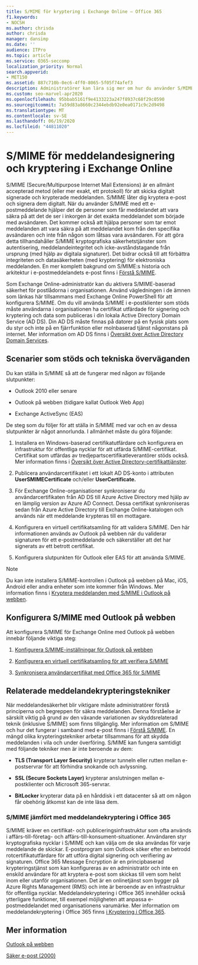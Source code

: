```yaml
---
title: S/MIME för kryptering i Exchange Online – Office 365
f1.keywords:
- NOCSH
ms.author: chrisda
author: chrisda
manager: dansimp
ms.date: ''
audience: ITPro
ms.topic: article
ms.service: O365-seccomp
localization_priority: Normal
search.appverid:
- MET150
ms.assetid: 887c710b-0ec6-4ff0-8065-5f05f74afef3
description: Administratörer kan lära sig mer om hur du använder S/MIME (Secure/Multipurpose Internet Mail Extensions) i Exchange Online för att kryptera e-postmeddelanden och signera dem digitalt.
ms.custom: seo-marvel-apr2020
ms.openlocfilehash: 95bbab5161f9e4133223a247f8937c68f29c0590
ms.sourcegitcommit: 7a59d83a8660c2344ebdb92e0ea0171c9c2d9498
ms.translationtype: MT
ms.contentlocale: sv-SE
ms.lasthandoff: 06/19/2020
ms.locfileid: "44811020"
---
```

# <a name="smime-for-message-signing-and-encryption-in-exchange-online"></a>S/MIME för meddelandesignering och kryptering i Exchange Online

S/MIME (Secure/Multipurpose Internet Mail Extensions) är en allmänt accepterad metod (eller mer exakt, ett protokoll) för att skicka digitalt signerade och krypterade meddelanden. S/MIME låter dig kryptera e-post och signera dem digitalt. När du använder S/MIME med ett e-postmeddelande hjälper det de personer som får meddelandet att vara säkra på att det de ser i inkorgen är det exakta meddelandet som började med avsändaren. Det kommer också att hjälpa personer som tar emot meddelanden att vara säkra på att meddelandet kom från den specifika avsändaren och inte från någon som låtsas vara avsändaren. För att göra detta tillhandahåller S/MIME kryptografiska säkerhetstjänster som autentisering, meddelandeintegritet och icke-avståndstagande från ursprung (med hjälp av digitala signaturer). Det bidrar också till att förbättra integriteten och datasäkerheten (med kryptering) för elektroniska meddelanden. En mer komplett bakgrund om S/MIME:s historia och arkitektur i e-postmeddelandets e-post finns i [Förstå S/MIME](https://docs.microsoft.com/previous-versions/tn-archive/aa995740(v=exchg.65)).

Som Exchange Online-administratör kan du aktivera S/MIME-baserad säkerhet för postlådorna i organisationen. Använd vägledningen i de ämnen som länkas här tillsammans med Exchange Online PowerShell för att konfigurera S/MIME. Om du vill använda S/MIME i e-postklienter som stöds måste användarna i organisationen ha certifikat utfärdade för signering och kryptering och data som publiceras i din lokala Active Directory Domain Service (AD DS). Din AD DS måste finnas på datorer på en fysisk plats som du styr och inte på en fjärrfunktion eller molnbaserad tjänst någonstans på internet. Mer information om AD DS finns i [Översikt över Active Directory Domain Services](https://docs.microsoft.com/windows-server/identity/ad-ds/get-started/virtual-dc/active-directory-domain-services-overview).

## <a name="supported-scenarios-and-technical-considerations"></a>Scenarier som stöds och tekniska överväganden

Du kan ställa in S/MIME så att de fungerar med någon av följande slutpunkter:

- Outlook 2010 eller senare

- Outlook på webben (tidigare kallat Outlook Web App)

- Exchange ActiveSync (EAS)

De steg som du följer för att ställa in S/MIME med var och en av dessa slutpunkter är något annorlunda. I allmänhet måste du göra följande:

1. Installera en Windows-baserad certifikatutfärdare och konfigurera en infrastruktur för offentliga nycklar för att utfärda S/MIME-certifikat. Certifikat som utfärdas av tredjepartscertifikatleverantörer stöds också. Mer information finns i [Översikt över Active Directory-certifikattjänster](https://docs.microsoft.com/previous-versions/windows/it-pro/windows-server-2012-r2-and-2012/hh831740(v=ws.11)).

2. Publicera användarcertifikatet i ett lokalt AD DS-konto i attributen **UserSMIMECertificate** och/eller **UserCertificate.**

3. För Exchange Online-organisationer synkroniserar du användarcertifikaten från AD DS till Azure Active Directory med hjälp av en lämplig version av Azure AD Connect. Dessa certifikat synkroniseras sedan från Azure Active Directory till Exchange Online-katalogen och används när ett meddelande krypteras till en mottagare.

4. Konfigurera en virtuell certifikatsamling för att validera S/MIME. Den här informationen används av Outlook på webben när du validerar signaturen för ett e-postmeddelande och säkerställer att det har signerats av ett betrott certifikat.

5. Konfigurera slutpunkten för Outlook eller EAS för att använda S/MIME.

> [!NOTE]
> Du kan inte installera S/MIME-kontrollen i Outlook på webben på Mac, iOS, Android eller andra enheter som inte kommer från Windows. Mer information finns i [Kryptera meddelanden med S/MIME i Outlook på webben](https://support.microsoft.com/office/878c79fc-7088-4b39-966f-14512658f480).

## <a name="setup-smime-with-outlook-on-the-web"></a>Konfigurera S/MIME med Outlook på webben

Att konfigurera S/MIME för Exchange Online med Outlook på webben innebär följande viktiga steg:

1. [Konfigurera S/MIME-inställningar för Outlook på webben](configure-s-mime-settings-for-outlook-web-app.md)

2. [Konfigurera en virtuell certifikatsamling för att verifiera S/MIME](set-up-virtual-certificate-collection-to-validate-s-mime.md)

3. [Synkronisera användarcertifikat med Office 365 för S/MIME](sync-user-certificates-to-office-365-for-s-mime.md)

## <a name="related-message-encryption-technologies"></a>Relaterade meddelandekrypteringstekniker

När meddelandesäkerhet blir viktigare måste administratörer förstå principerna och begreppen för säkra meddelanden. Denna förståelse är särskilt viktig på grund av den växande variationen av skyddsrelaterad teknik (inklusive S/MIME) som finns tillgänglig. Mer information om S/MIME och hur det fungerar i samband med e-post finns i [Förstå S/MIME](https://docs.microsoft.com/previous-versions/tn-archive/aa995740(v=exchg.65)). En mängd olika krypteringstekniker arbetar tillsammans för att skydda meddelanden i vila och under överföring. S/MIME kan fungera samtidigt med följande tekniker men är inte beroende av dem:

- **TLS (Transport Layer Security)** krypterar tunneln eller rutten mellan e-postservrar för att förhindra snokande och avlyssning.

- **SSL (Secure Sockets Layer)** krypterar anslutningen mellan e-postklienter och Microsoft 365-servrar.

- **BitLocker** krypterar data på en hårddisk i ett datacenter så att om någon får obehörig åtkomst kan de inte läsa dem.

### <a name="smime-compared-with-office-365-message-encryption"></a>S/MIME jämfört med meddelandekryptering i Office 365

S/MIME kräver en certifikat- och publiceringsinfrastruktur som ofta används i affärs-till-företag- och affärs-till-konsument-situationer. Användaren styr kryptografiska nycklar i S/MIME och kan välja om de ska användas för varje meddelande de skickar. E-postprogram som Outlook söker efter en betrodd rotcertifikatutfärdare för att utföra digital signering och verifiering av signaturen. Office 365 Message Encryption är en principbaserad krypteringstjänst som kan konfigureras av en administratör och inte en enskild användare för att kryptera e-post som skickas till vem som helst inom eller utanför organisationen. Det är en onlinetjänst som bygger på Azure Rights Management (RMS) och inte är beroende av en infrastruktur för offentliga nycklar. Meddelandekryptering i Office 365 innehåller också ytterligare funktioner, till exempel möjligheten att anpassa e-postmeddelandet med organisationens varumärke. Mer information om meddelandekryptering i Office 365 finns [i Kryptering i Office 365](https://docs.microsoft.com/microsoft-365/compliance/encryption).

## <a name="more-information"></a>Mer information

[Outlook på webben](https://docs.microsoft.com/exchange/exchange-admin-center)

[Säker e-post (2000)](https://docs.microsoft.com/previous-versions/windows/it-pro/windows-2000-server/cc962043(v=technet.10))
